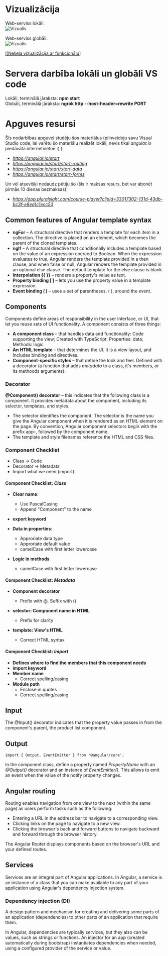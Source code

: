 # Vizualizācija
Web-serviss lokāli:  
![Vizualis](https://github.com/MACTEP-ETF/RTR108/blob/master/P15_frameworks/Links/MyStore%20lokali.png)  

Web-serviss globāli:  
![Vizualis](https://github.com/MACTEP-ETF/RTR108/blob/master/P15_frameworks/Links/MyStore%20globali.png)  

[![Neliela vizualizācija ar funkcionālu]](https://youtu.be/Ic_T5tcb6U4)

# Servera darbība lokāli un globāli VS code  
Lokāli, terminālā jāraksta: **npm start**  
Globāli, terminālā jāraksta: **ngrok http --host-header=rewrite PORT**  

# Apguves resursi
Šīs nodarbības apguvei studēju šos materiālus (pilnveidoju savu Visual Studio code, lai varētu šo materiālu realizēt lokāli, nevis tikai *angular.io* piedāvātā internetvietnē :) ):  
- *https://angular.io/start*  
- *https://angular.io/start/start-routing*  
- *https://angular.io/start/start-data*  
- *https://angular.io/start/start-forms*  

Un vēl atsevišķi nedaudz pētīju šo (šis ir maksas resurs, bet var abonēt pirmās 10 dienas bezmaksas):
- *https://app.pluralsight.com/course-player?clipId=33017302-131d-43db-bc3f-e8ea1c1ecc53*  


## Common features of Angular template syntax
- **ngFor** – A structural directive that renders a template for each item in a collection. The directive is placed on an element, which becomes the parent of the cloned templates.  
- **ngIf** – A structural directive that conditionally includes a template based on the value of an expression coerced to Boolean. When the expression evaluates to true, Angular renders the template provided in a then clause, and when false or null, Angular renders the template provided in an optional else clause. The default template for the else clause is blank.  
- **Interpolation {{ }}** – renders a property's value as text.  
- **Property binding [ ]** – lets you use the property value in a template expression.  
- **Event binding ( )** – uses a set of parentheses, ( ), around the event.

## Components
Components define areas of responsibility in the user interface, or UI, that let you reuse sets of UI functionality. A component consists of three things:  
- **A component class** – that handles data and functionality: Code supporting the view; Created with TypeScript; Properties: data; Methods: logic.  
- **An HTML template** – that determines the UI. It is a view layout,  and Includes binding and directives.  
- **Component-specific styles** – that define the look and feel. Defined with a decorator (a function that adds *metadata* to a class, it's members, or its methoods arguments).  

### Decorator
**@Component() decorator** – this indicates that the following class is a component. It provides metadata about the component, including its selector, templates, and styles.  
- The selector identifies the component. The selector is the name you give the Angular component when it is rendered as an HTML element on the page. By convention, Angular component selectors begin with the prefix app-, followed by the component name.  
- The template and style filenames reference the HTML and CSS files.  

### Component Checklist
- Class -> Code  
- Decorator -> Metadata  
- Import what we need (import)  
 
#### Component Checklist: *Class*  
- **Clear name**:  
  - Use PascalCasing  
  - Append "Component" to the name  

- **export keyword**  

- **Data in properties**:  
  - Approriate data type  
  - Approriate default value  
  - camelCase with first letter lowercase  

- **Logic in methods**  
  - camelCase with first letter lowercase

#### Component Checklist: *Metadata*  
- **Component decorator**  
  - Prefix with @. Suffix with ()  
  
- **selector: Component name in HTML**  
  - Prefix for clarity  
  
- **template: View's HTML**  
  - Correct HTML syntax  

#### Component Checklist: *Import*  
- **Defines where to find the members that this component needs**  
- **import keyword**  
- **Member name**  
  - Correct spelling/casing  
- **Module path**  
  - Enclose in quotes  
  - Correct spelling/casing  
  
## Input
The @Input() decorator indicates that the property value passes in from the component's parent, the product list component.  

## Output
```
import { Output, EventEmitter } from '@angular/core';
```
In the component class, define a property named *PropertyName* with an *@Output()* decorator and an instance of *EventEmitter()*. This allows to emit an event when the value of the notify property changes.  

## Angular routing
Routing enables navigation from one view to the next (within the same page) as users perform tasks such as the following:
- Entering a URL in the address bar to navigate to a corresponding view.  
- Clicking links on the page to navigate to a new view.  
- Clicking the browser's back and forward buttons to navigate backward and forward through the browser history.  

The Angular Router displays components based on the browser's URL and your defined routes.  

## Services
Services are an integral part of Angular applications. In Angular, a service is an instance of a class that you can make available to any part of your application using Angular's dependency injection system.  

### Dependency injection (DI)
A design pattern and mechanism for creating and delivering some parts of an application (dependencies) to other parts of an application that require them.  

In Angular, dependencies are typically services, but they also can be values, such as strings or functions. An injector for an app (created automatically during bootstrap) instantiates dependencies when needed, using a configured provider of the service or value.  

